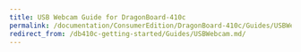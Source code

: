 ```yaml
---
title: USB Webcam Guide for DragonBoard-410c
permalink: /documentation/ConsumerEdition/DragonBoard-410c/Guides/USBWebcam.md/
redirect_from: /db410c-getting-started/Guides/USBWebcam.md/
---
```


